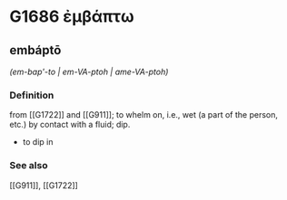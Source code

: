 # G1686 ἐμβάπτω

## embáptō

_(em-bap'-to | em-VA-ptoh | ame-VA-ptoh)_

### Definition

from [[G1722]] and [[G911]]; to whelm on, i.e., wet (a part of the person, etc.) by contact with a fluid; dip.

- to dip in

### See also

[[G911]], [[G1722]]


